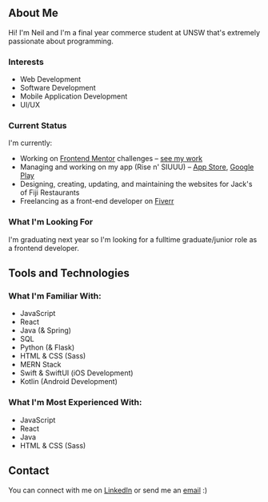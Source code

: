 ## About Me

Hi! I'm Neil and I'm a final year commerce student at UNSW that's extremely passionate about programming.

### Interests
- Web Development
- Software Development
- Mobile Application Development
- UI/UX

### Current Status
I'm currently:
- Working on [Frontend Mentor](https://www.frontendmentor.io/home) challenges – [see my work](https://github.com/nkhatri7/Frontend-Mentor-Challenges)
- Managing and working on my app (Rise n' SIUUU) – [App Store](https://apps.apple.com/app/rise-n-siuuu/id1604010390), [Google Play](https://play.google.com/store/apps/details?id=com.neilkhatri.risensiuuu)
- Designing, creating, updating, and maintaining the websites for Jack's of Fiji Restaurants
- Freelancing as a front-end developer on [Fiverr](https://www.fiverr.com/nkhatri7)

### What I'm Looking For
I'm graduating next year so I'm looking for a fulltime graduate/junior role as a frontend developer.

## Tools and Technologies

### What I'm Familiar With:
- JavaScript
- React
- Java (& Spring)
- SQL
- Python (& Flask)
- HTML & CSS (Sass)
- MERN Stack
- Swift & SwiftUI (iOS Development)
- Kotlin (Android Development)

### What I'm Most Experienced With:
- JavaScript
- React
- Java
- HTML & CSS (Sass)

## Contact
You can connect with me on [LinkedIn](https://www.linkedin.com/in/neilkhatri/) or send me an [email](mailto:neil.khatri@gmail.com) :)
